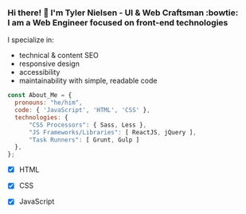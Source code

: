 ### Hi there! 👋 I'm Tyler Nielsen - UI &amp; Web Craftsman :bowtie:<br>I am a Web Engineer focused on front-end technologies

I specialize in:
- technical &amp; content SEO
- responsive design
- accessibility
- maintainability with simple, readable code

```javascript
const About_Me = {
  pronouns: "he/him",
  code: { 'JavaScript', 'HTML', 'CSS' },
  technologies: {
      "CSS Processors": { Sass, Less },
      "JS Frameworks/Libraries": [ ReactJS, jQuery ],
      "Task Runners": [ Grunt, Gulp ]
  },
};
```

- [x] HTML
- [x] CSS
- [x] JavaScript



<!--
**tynielsen/tynielsen** is a ✨ _special_ ✨ repository because its `README.md` (this file) appears on your GitHub profile.

Here are some ideas to get you started:

- 🔭 I’m currently working on ...
- 🌱 I’m currently learning ...
- 👯 I’m looking to collaborate on ...
- 🤔 I’m looking for help with ...
- 💬 Ask me about ...
- 📫 How to reach me: ...
- 😄 Pronouns: ...
- ⚡ Fun fact: ...
- Hi there 👋
-->
